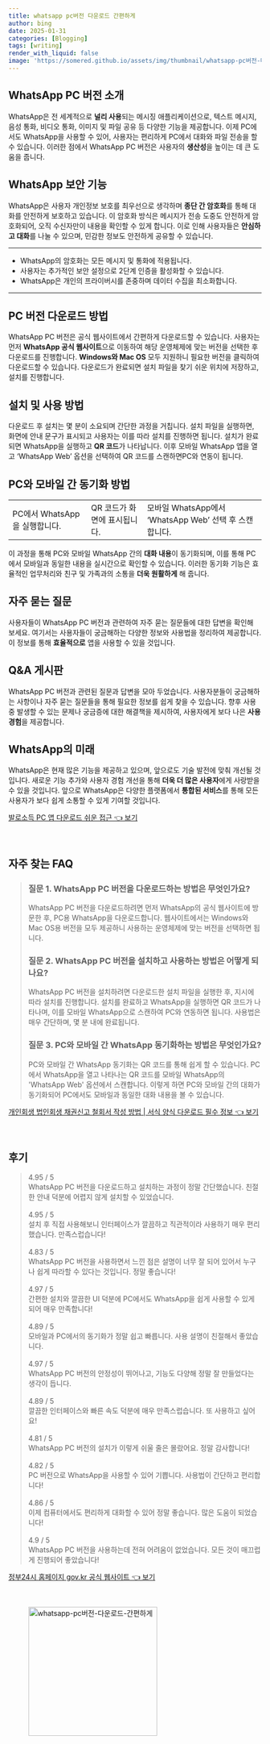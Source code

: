 ```yaml
---
title: whatsapp pc버전 다운로드 간편하게
author: bing
date: 2025-01-31
categories: [Blogging]
tags: [writing]
render_with_liquid: false
image: 'https://somered.github.io/assets/img/thumbnail/whatsapp-pc버전-다운로드-간편하게.webp'
---
```



<h2 id='WhatsApp_PC_버전_소개'>WhatsApp PC 버전 소개</h2>

<p>WhatsApp은 전 세계적으로 <b>널리 사용</b>되는 메시징 애플리케이션으로, 텍스트 메시지, 음성 통화, 비디오 통화, 이미지 및 파일 공유 등 다양한 기능을 제공합니다. 이제 PC에서도 WhatsApp을 사용할 수 있어, 사용자는 편리하게 PC에서 대화와 파일 전송을 할 수 있습니다. 이러한 점에서 WhatsApp PC 버전은 사용자의 <b>생산성</b>을 높이는 데 큰 도움을 줍니다.</p>

<h2 id='WhatsApp_보안_기능'>WhatsApp 보안 기능</h2>

<p>WhatsApp은 사용자 개인정보 보호를 최우선으로 생각하며 <b>종단 간 암호화</b>를 통해 대화를 안전하게 보호하고 있습니다. 이 암호화 방식은 메시지가 전송 도중도 안전하게 암호화되어, 오직 수신자만이 내용을 확인할 수 있게 합니다. 이로 인해 사용자들은 <b>안심하고 대화</b>를 나눌 수 있으며, 민감한 정보도 안전하게 공유할 수 있습니다.</p>

<hr />

<ul>
    <li>WhatsApp의 암호화는 모든 메시지 및 통화에 적용됩니다.</li>
    <li>사용자는 추가적인 보안 설정으로 2단계 인증을 활성화할 수 있습니다.</li>
    <li>WhatsApp은 개인의 프라이버시를 존중하며 데이터 수집을 최소화합니다.</li>
</ul>

<hr />

<h2 id='PC_버전_다운로드_방법'>PC 버전 다운로드 방법</h2>

<p>WhatsApp PC 버전은 공식 웹사이트에서 간편하게 다운로드할 수 있습니다. 사용자는 먼저 <b>WhatsApp 공식 웹사이트</b>으로 이동하여 해당 운영체제에 맞는 버전을 선택한 후 다운로드를 진행합니다. <b>Windows와 Mac OS</b> 모두 지원하니 필요한 버전을 클릭하여 다운로드할 수 있습니다. 다운로드가 완료되면 설치 파일을 찾기 쉬운 위치에 저장하고, 설치를 진행합니다.</p>

<h2 id='설치_및_사용_방법'>설치 및 사용 방법</h2>

<p>다운로드 후 설치는 몇 분이 소요되며 간단한 과정을 거칩니다. 설치 파일을 실행하면, 화면에 안내 문구가 표시되고 사용자는 이를 따라 설치를 진행하면 됩니다. 설치가 완료되면 WhatsApp을 실행하고 <b>QR 코드</b>가 나타납니다. 이후 모바일 WhatsApp 앱을 열고 ‘WhatsApp Web’ 옵션을 선택하여 QR 코드를 스캔하면PC와 연동이 됩니다.</p>

<h2 id='PC와_모바일_간_동기화'>PC와 모바일 간 동기화 방법</h2>

<table>
    <tr>
        <td>PC에서 WhatsApp을 실행합니다.</td>
        <td>QR 코드가 화면에 표시됩니다.</td>
        <td>모바일 WhatsApp에서 ‘WhatsApp Web’ 선택 후 스캔합니다.</td>
    </tr>
</table>

<p>이 과정을 통해 PC와 모바일 WhatsApp 간의 <b>대화 내용</b>이 동기화되며, 이를 통해 PC에서 모바일과 동일한 내용을 실시간으로 확인할 수 있습니다. 이러한 동기화 기능은 효율적인 업무처리와 친구 및 가족과의 소통을 <b>더욱 원활하게</b> 해 줍니다.</p>

<h2 id='자주_묻는_질문'>자주 묻는 질문</h2>

<p>사용자들이 WhatsApp PC 버전과 관련하여 자주 묻는 질문들에 대한 답변을 확인해 보세요. 여기서는 사용자들이 궁금해하는 다양한 정보와 사용법을 정리하여 제공합니다. 이 정보를 통해 <b>효율적으로</b> 앱을 사용할 수 있을 것입니다.</p>

<h2 id='QnA_게시판'>Q&A 게시판</h2>

<p>WhatsApp PC 버전과 관련된 질문과 답변을 모아 두었습니다. 사용자분들이 궁금해하는 사항이나 자주 묻는 질문들을 통해 필요한 정보를 쉽게 찾을 수 있습니다. 향후 사용 중 발생할 수 있는 문제나 궁금증에 대한 해결책을 제시하여, 사용자에게 보다 나은 <b>사용 경험</b>을 제공합니다.</p>

<h2 id='WhatsApp의_미래'>WhatsApp의 미래</h2>

<p>WhatsApp은 현재 많은 기능을 제공하고 있으며, 앞으로도 기술 발전에 맞춰 개선될 것입니다. 새로운 기능 추가와 사용자 경험 개선을 통해 <b>더욱 더 많은 사용자</b>에게 사랑받을 수 있을 것입니다. 앞으로 WhatsApp은 다양한 플랫폼에서 <b>통합된 서비스</b>를 통해 모든 사용자가 보다 쉽게 소통할 수 있게 기여할 것입니다.</p>


<p><a class="click-button" title="발로소득 PC 앱 다운로드 쉬운 접근" href="https://somered.github.io/posts/%EB%B0%9C%EB%A1%9C%EC%86%8C%EB%93%9D-PC-%EC%95%B1-%EB%8B%A4%EC%9A%B4%EB%A1%9C%EB%93%9C-%EC%89%AC%EC%9A%B4-%EC%A0%91%EA%B7%BC/" rel="dofollow">발로소득 PC 앱 다운로드 쉬운 접근 👈 보기</a></p><br>
<h2 id='자주_찾는_FAQ'>자주 찾는 FAQ</h2>
<div itemscope="" itemtype="https://schema.org/FAQPage"> 
<blockquote> 
<div itemscope="" itemprop="mainEntity" itemtype="https://schema.org/Question"> 
<h3 itemprop="name">질문 1. WhatsApp PC 버전을 다운로드하는 방법은 무엇인가요?</h3> 
<div itemscope="" itemprop="acceptedAnswer" itemtype="https://schema.org/Answer"> 
<span itemprop="text"> 
<p>WhatsApp PC 버전을 다운로드하려면 먼저 WhatsApp의 공식 웹사이트에 방문한 후, PC용 WhatsApp을 다운로드합니다. 웹사이트에서는 Windows와 Mac OS용 버전을 모두 제공하니 사용하는 운영체제에 맞는 버전을 선택하면 됩니다.</p> 
</span> 
</div> 
</div> 

<div itemscope="" itemprop="mainEntity" itemtype="https://schema.org/Question"> 
<h3 itemprop="name">질문 2. WhatsApp PC 버전을 설치하고 사용하는 방법은 어떻게 되나요?</h3> 
<div itemscope="" itemprop="acceptedAnswer" itemtype="https://schema.org/Answer"> 
<span itemprop="text"> 
<p>WhatsApp PC 버전을 설치하려면 다운로드한 설치 파일을 실행한 후, 지시에 따라 설치를 진행합니다. 설치를 완료하고 WhatsApp을 실행하면 QR 코드가 나타나며, 이를 모바일 WhatsApp으로 스캔하여 PC와 연동하면 됩니다. 사용법은 매우 간단하며, 몇 분 내에 완료됩니다.</p> 
</span> 
</div> 
</div> 

<div itemscope="" itemprop="mainEntity" itemtype="https://schema.org/Question"> 
<h3 itemprop="name">질문 3. PC와 모바일 간 WhatsApp 동기화하는 방법은 무엇인가요?</h3> 
<div itemscope="" itemprop="acceptedAnswer" itemtype="https://schema.org/Answer"> 
<span itemprop="text"> 
<p>PC와 모바일 간 WhatsApp 동기화는 QR 코드를 통해 쉽게 할 수 있습니다. PC에서 WhatsApp을 열고 나타나는 QR 코드를 모바일 WhatsApp의 'WhatsApp Web' 옵션에서 스캔합니다. 이렇게 하면 PC와 모바일 간의 대화가 동기화되어 PC에서도 모바일과 동일한 대화 내용을 볼 수 있습니다.</p> 
</span> 
</div> 
</div> 

</blockquote> 
</div>
<p><a class="click-button" title="개인회생 법인회생 채권신고 철회서 작성 방법 | 서식 양식 다운로드 필수 정보" href="https://somered.github.io/posts/%EA%B0%9C%EC%9D%B8%ED%9A%8C%EC%83%9D-%EB%B2%95%EC%9D%B8%ED%9A%8C%EC%83%9D-%EC%B1%84%EA%B6%8C%EC%8B%A0%EA%B3%A0-%EC%B2%A0%ED%9A%8C%EC%84%9C-%EC%9E%91%EC%84%B1-%EB%B0%A9%EB%B2%95-%EC%84%9C%EC%8B%9D-%EC%96%91%EC%8B%9D-%EB%8B%A4%EC%9A%B4%EB%A1%9C%EB%93%9C-%ED%95%84%EC%88%98-%EC%A0%95%EB%B3%B4/" rel="dofollow">개인회생 법인회생 채권신고 철회서 작성 방법 | 서식 양식 다운로드 필수 정보 👈 보기</a></p><br>
<h2 id='후기'>후기</h2>
<div itemscope itemtype="https://schema.org/Product">
  <blockquote>
  <div itemprop="review" itemscope itemtype="https://schema.org/Review">
      <div itemprop="reviewRating" itemscope itemtype="https://schema.org/Rating"> <span itemprop="ratingValue">4.95</span> / <span itemprop="bestRating">5</span> </div>
      <span itemprop="reviewBody">WhatsApp PC 버전을 다운로드하고 설치하는 과정이 정말 간단했습니다. 친절한 안내 덕분에 어렵지 않게 설치할 수 있었습니다.</span>
  </div>
  <br>
  <div itemprop="review" itemscope itemtype="https://schema.org/Review">
      <div itemprop="reviewRating" itemscope itemtype="https://schema.org/Rating"> <span itemprop="ratingValue">4.95</span> / <span itemprop="bestRating">5</span> </div>
      <span itemprop="reviewBody">설치 후 직접 사용해보니 인터페이스가 깔끔하고 직관적이라 사용하기 매우 편리했습니다. 만족스럽습니다!</span>
  </div>
  <br>
  <div itemprop="review" itemscope itemtype="https://schema.org/Review">
      <div itemprop="reviewRating" itemscope itemtype="https://schema.org/Rating"> <span itemprop="ratingValue">4.83</span> / <span itemprop="bestRating">5</span> </div>
      <span itemprop="reviewBody">WhatsApp PC 버전을 사용하면서 느낀 점은 설명이 너무 잘 되어 있어서 누구나 쉽게 따라할 수 있다는 것입니다. 정말 좋습니다!</span>
  </div>
  <br>
  <div itemprop="review" itemscope itemtype="https://schema.org/Review">
      <div itemprop="reviewRating" itemscope itemtype="https://schema.org/Rating"> <span itemprop="ratingValue">4.97</span> / <span itemprop="bestRating">5</span> </div>
      <span itemprop="reviewBody">간편한 설치와 깔끔한 UI 덕분에 PC에서도 WhatsApp을 쉽게 사용할 수 있게 되어 매우 만족합니다!</span>
  </div>
  <br>
  <div itemprop="review" itemscope itemtype="https://schema.org/Review">
      <div itemprop="reviewRating" itemscope itemtype="https://schema.org/Rating"> <span itemprop="ratingValue">4.89</span> / <span itemprop="bestRating">5</span> </div>
      <span itemprop="reviewBody">모바일과 PC에서의 동기화가 정말 쉽고 빠릅니다. 사용 설명이 친절해서 좋았습니다.</span>
  </div>
  <br>
  <div itemprop="review" itemscope itemtype="https://schema.org/Review">
      <div itemprop="reviewRating" itemscope itemtype="https://schema.org/Rating"> <span itemprop="ratingValue">4.97</span> / <span itemprop="bestRating">5</span> </div>
      <span itemprop="reviewBody">WhatsApp PC 버전의 안정성이 뛰어나고, 기능도 다양해 정말 잘 만들었다는 생각이 듭니다.</span>
  </div>
  <br>
  <div itemprop="review" itemscope itemtype="https://schema.org/Review">
      <div itemprop="reviewRating" itemscope itemtype="https://schema.org/Rating"> <span itemprop="ratingValue">4.89</span> / <span itemprop="bestRating">5</span> </div>
      <span itemprop="reviewBody">깔끔한 인터페이스와 빠른 속도 덕분에 매우 만족스럽습니다. 또 사용하고 싶어요!</span>
  </div>
  <br>
  <div itemprop="review" itemscope itemtype="https://schema.org/Review">
      <div itemprop="reviewRating" itemscope itemtype="https://schema.org/Rating"> <span itemprop="ratingValue">4.81</span> / <span itemprop="bestRating">5</span> </div>
      <span itemprop="reviewBody">WhatsApp PC 버전의 설치가 이렇게 쉬울 줄은 몰랐어요. 정말 감사합니다!</span>
  </div>
  <br>
  <div itemprop="review" itemscope itemtype="https://schema.org/Review">
      <div itemprop="reviewRating" itemscope itemtype="https://schema.org/Rating"> <span itemprop="ratingValue">4.82</span> / <span itemprop="bestRating">5</span> </div>
      <span itemprop="reviewBody">PC 버전으로 WhatsApp을 사용할 수 있어 기쁩니다. 사용법이 간단하고 편리합니다!</span>
  </div>
  <br>
  <div itemprop="review" itemscope itemtype="https://schema.org/Review">
      <div itemprop="reviewRating" itemscope itemtype="https://schema.org/Rating"> <span itemprop="ratingValue">4.86</span> / <span itemprop="bestRating">5</span> </div>
      <span itemprop="reviewBody">이제 컴퓨터에서도 편리하게 대화할 수 있어 정말 좋습니다. 많은 도움이 되었습니다!</span>
  </div>
  <br>
  <div itemprop="review" itemscope itemtype="https://schema.org/Review">
      <div itemprop="reviewRating" itemscope itemtype="https://schema.org/Rating"> <span itemprop="ratingValue">4.9</span> / <span itemprop="bestRating">5</span> </div>
      <span itemprop="reviewBody">WhatsApp PC 버전을 사용하는데 전혀 어려움이 없었습니다. 모든 것이 매끄럽게 진행되어 좋았습니다!</span>
  </div>
  </blockquote>
</div>
<p><a class="click-button" title="정부24시 홈페이지 gov.kr 공식 웹사이트" href="https://somered.github.io/posts/%EC%A0%95%EB%B6%8024%EC%8B%9C-%ED%99%88%ED%8E%98%EC%9D%B4%EC%A7%80-gov.kr-%EA%B3%B5%EC%8B%9D-%EC%9B%B9%EC%82%AC%EC%9D%B4%ED%8A%B8/" rel="dofollow">정부24시 홈페이지 gov.kr 공식 웹사이트 👈 보기</a></p><br>
<figure class="image"><img src="https://somered.github.io/assets/img/thumbnail/whatsapp-pc버전-다운로드-간편하게.webp" alt="whatsapp-pc버전-다운로드-간편하게" width="256" height="256"></figure>